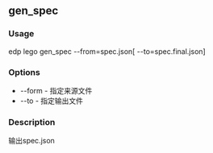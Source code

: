 gen_spec
---------

### Usage

edp lego gen_spec --from=spec.json[ --to=spec.final.json]

### Options

+ --form - 指定来源文件
+ --to - 指定输出文件


### Description

输出spec.json

